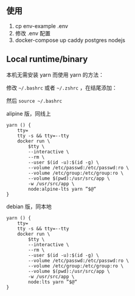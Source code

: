 ## 使用
1. cp env-example .env
2. 修改 .env 配置
3. docker-compose up  caddy postgres nodejs  


## Local runtime/binary

本机无需安装 yarn 而使用 yarn 的方法：

修改  `~/.bashrc` 或者  `~/.zshrc` ，在结尾添加：

然后 `source ~/.bashrc`

alipine 版，同线上

```
yarn () {
    tty=
    tty -s && tty=--tty
    docker run \
        $tty \
        --interactive \
        --rm \
        --user $(id -u):$(id -g) \
        --volume /etc/passwd:/etc/passwd:ro \
        --volume /etc/group:/etc/group:ro \
        --volume $(pwd):/usr/src/app \
        -w /usr/src/app \
        node:alpine-lts yarn ”$@“
}
```

debian 版，同本地

```
yarn () {
    tty=
    tty -s && tty=--tty
    docker run \
        $tty \
        --interactive \
        --rm \
        --user $(id -u):$(id -g) \
        --volume /etc/passwd:/etc/passwd:ro \
        --volume /etc/group:/etc/group:ro \
        --volume $(pwd):/usr/src/app \
        -w /usr/src/app \
        node:lts yarn ”$@“
}
```
